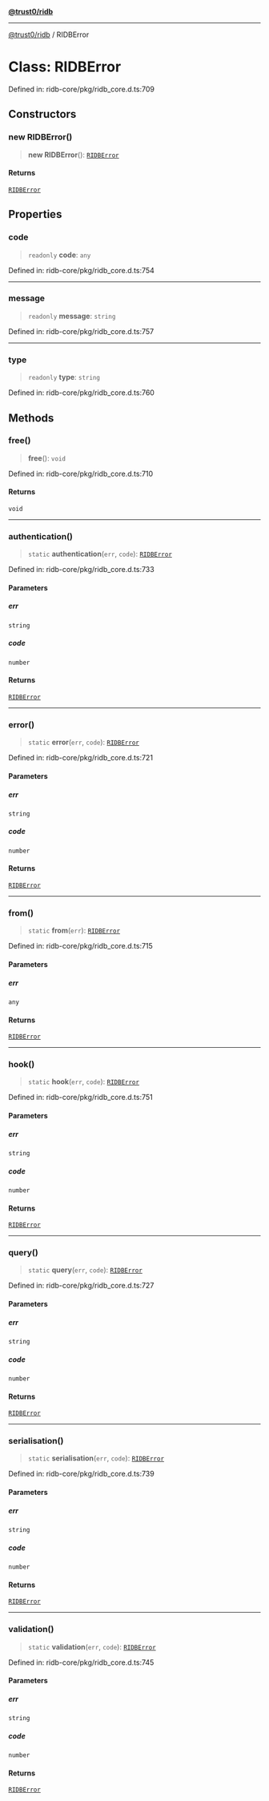 [**@trust0/ridb**](../README.md)

***

[@trust0/ridb](../README.md) / RIDBError

# Class: RIDBError

Defined in: ridb-core/pkg/ridb\_core.d.ts:709

## Constructors

### new RIDBError()

> **new RIDBError**(): [`RIDBError`](RIDBError.md)

#### Returns

[`RIDBError`](RIDBError.md)

## Properties

### code

> `readonly` **code**: `any`

Defined in: ridb-core/pkg/ridb\_core.d.ts:754

***

### message

> `readonly` **message**: `string`

Defined in: ridb-core/pkg/ridb\_core.d.ts:757

***

### type

> `readonly` **type**: `string`

Defined in: ridb-core/pkg/ridb\_core.d.ts:760

## Methods

### free()

> **free**(): `void`

Defined in: ridb-core/pkg/ridb\_core.d.ts:710

#### Returns

`void`

***

### authentication()

> `static` **authentication**(`err`, `code`): [`RIDBError`](RIDBError.md)

Defined in: ridb-core/pkg/ridb\_core.d.ts:733

#### Parameters

##### err

`string`

##### code

`number`

#### Returns

[`RIDBError`](RIDBError.md)

***

### error()

> `static` **error**(`err`, `code`): [`RIDBError`](RIDBError.md)

Defined in: ridb-core/pkg/ridb\_core.d.ts:721

#### Parameters

##### err

`string`

##### code

`number`

#### Returns

[`RIDBError`](RIDBError.md)

***

### from()

> `static` **from**(`err`): [`RIDBError`](RIDBError.md)

Defined in: ridb-core/pkg/ridb\_core.d.ts:715

#### Parameters

##### err

`any`

#### Returns

[`RIDBError`](RIDBError.md)

***

### hook()

> `static` **hook**(`err`, `code`): [`RIDBError`](RIDBError.md)

Defined in: ridb-core/pkg/ridb\_core.d.ts:751

#### Parameters

##### err

`string`

##### code

`number`

#### Returns

[`RIDBError`](RIDBError.md)

***

### query()

> `static` **query**(`err`, `code`): [`RIDBError`](RIDBError.md)

Defined in: ridb-core/pkg/ridb\_core.d.ts:727

#### Parameters

##### err

`string`

##### code

`number`

#### Returns

[`RIDBError`](RIDBError.md)

***

### serialisation()

> `static` **serialisation**(`err`, `code`): [`RIDBError`](RIDBError.md)

Defined in: ridb-core/pkg/ridb\_core.d.ts:739

#### Parameters

##### err

`string`

##### code

`number`

#### Returns

[`RIDBError`](RIDBError.md)

***

### validation()

> `static` **validation**(`err`, `code`): [`RIDBError`](RIDBError.md)

Defined in: ridb-core/pkg/ridb\_core.d.ts:745

#### Parameters

##### err

`string`

##### code

`number`

#### Returns

[`RIDBError`](RIDBError.md)

